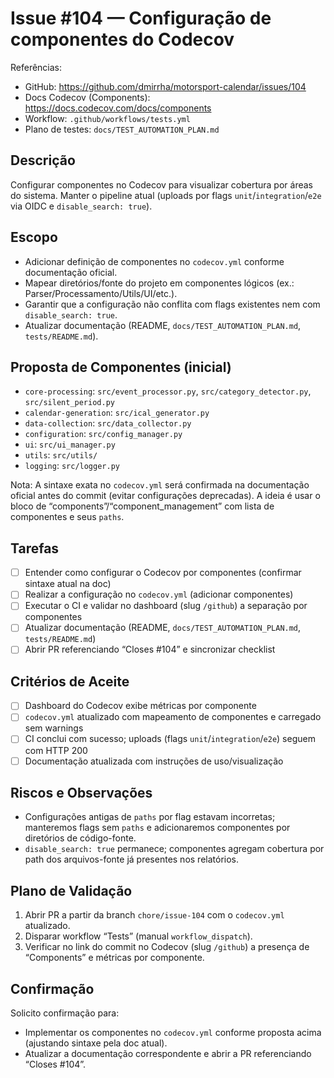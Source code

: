 # Issue #104 — Configuração de componentes do Codecov

Referências:
- GitHub: https://github.com/dmirrha/motorsport-calendar/issues/104
- Docs Codecov (Components): https://docs.codecov.com/docs/components
- Workflow: `.github/workflows/tests.yml`
- Plano de testes: `docs/TEST_AUTOMATION_PLAN.md`

## Descrição
Configurar componentes no Codecov para visualizar cobertura por áreas do sistema. Manter o pipeline atual (uploads por flags `unit`/`integration`/`e2e` via OIDC e `disable_search: true`).

## Escopo
- Adicionar definição de componentes no `codecov.yml` conforme documentação oficial.
- Mapear diretórios/fonte do projeto em componentes lógicos (ex.: Parser/Processamento/Utils/UI/etc.).
- Garantir que a configuração não conflita com flags existentes nem com `disable_search: true`.
- Atualizar documentação (README, `docs/TEST_AUTOMATION_PLAN.md`, `tests/README.md`).

## Proposta de Componentes (inicial)
- `core-processing`: `src/event_processor.py`, `src/category_detector.py`, `src/silent_period.py`
- `calendar-generation`: `src/ical_generator.py`
- `data-collection`: `src/data_collector.py`
- `configuration`: `src/config_manager.py`
- `ui`: `src/ui_manager.py`
- `utils`: `src/utils/`
- `logging`: `src/logger.py`

Nota: A sintaxe exata no `codecov.yml` será confirmada na documentação oficial antes do commit (evitar configurações depre­cadas). A ideia é usar o bloco de “components”/“component_management” com lista de componentes e seus `paths`.

## Tarefas
- [ ] Entender como configurar o Codecov por componentes (confirmar sintaxe atual na doc)
- [ ] Realizar a configuração no `codecov.yml` (adicionar componentes)
- [ ] Executar o CI e validar no dashboard (slug `/github`) a separação por componentes
- [ ] Atualizar documentação (README, `docs/TEST_AUTOMATION_PLAN.md`, `tests/README.md`)
- [ ] Abrir PR referenciando “Closes #104” e sincronizar checklist

## Critérios de Aceite
- [ ] Dashboard do Codecov exibe métricas por componente
- [ ] `codecov.yml` atualizado com mapeamento de componentes e carregado sem warnings
- [ ] CI conclui com sucesso; uploads (flags `unit`/`integration`/`e2e`) seguem com HTTP 200
- [ ] Documentação atualizada com instruções de uso/visualização

## Riscos e Observações
- Configurações antigas de `paths` por flag estavam incorretas; manteremos flags sem `paths` e adicionaremos componentes por diretórios de código-fonte.
- `disable_search: true` permanece; componentes agregam cobertura por path dos arquivos-fonte já presentes nos relatórios.

## Plano de Validação
1) Abrir PR a partir da branch `chore/issue-104` com o `codecov.yml` atualizado.
2) Disparar workflow “Tests” (manual `workflow_dispatch`).
3) Verificar no link do commit no Codecov (slug `/github`) a presença de “Components” e métricas por componente.

## Confirmação
Solicito confirmação para:
- Implementar os componentes no `codecov.yml` conforme proposta acima (ajustando sintaxe pela doc atual).
- Atualizar a documentação correspondente e abrir a PR referenciando “Closes #104”.
